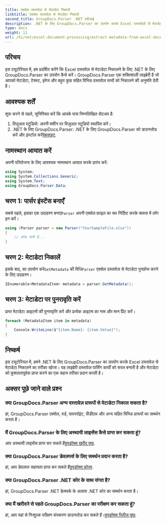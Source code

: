 ```yaml
---
title: एक्सेल दस्तावेज़ से मेटाडेटा निकालें
linktitle: एक्सेल दस्तावेज़ से मेटाडेटा निकालें
second_title: GroupDocs.Parser .NET एपीआई
description: .NET के लिए GroupDocs.Parser का उपयोग करके Excel दस्तावेज़ों से मेटाडेटा निकालने का तरीका जानें। इस चरण-दर-चरण ट्यूटोरियल का पालन करें।
type: docs
weight: 11
url: /hi/net/excel-document-processing/extract-metadata-from-excel-document/
---
```

## परिचय
इस ट्यूटोरियल में, हम प्रदर्शित करेंगे कि Excel दस्तावेज़ से मेटाडेटा निकालने के लिए .NET के लिए GroupDocs.Parser का उपयोग कैसे करें। GroupDocs.Parser एक शक्तिशाली लाइब्रेरी है जो आपको मेटाडेटा, टेक्स्ट, इमेज और बहुत कुछ सहित विभिन्न दस्तावेज़ तत्वों को निकालने की अनुमति देती है।
## आवश्यक शर्तें
शुरू करने से पहले, सुनिश्चित करें कि आपके पास निम्नलिखित सेटअप है:
1. विज़ुअल स्टूडियो: अपनी मशीन पर विज़ुअल स्टूडियो स्थापित करें।
2.  .NET के लिए GroupDocs.Parser: .NET के लिए GroupDocs.Parser को डाउनलोड करें और इंस्टॉल करें[वेबसाइट](https://releases.groupdocs.com/parser/net/).

## नामस्थान आयात करें
अपनी परियोजना के लिए आवश्यक नामस्थान आयात करके प्रारंभ करें:
```csharp
using System;
using System.Collections.Generic;
using System.Text;
using GroupDocs.Parser.Data;
```
## चरण 1: पार्सर इंस्टेंस बनाएँ
 सबसे पहले, इसका एक उदाहरण बनाएं`Parser` अपनी एक्सेल फ़ाइल का पथ निर्दिष्ट करके क्लास में लॉग इन करें।
```csharp
using (Parser parser = new Parser("YourSampleFile.xlsx"))
{
    // कोड जारी है...
}
```
## चरण 2: मेटाडेटा निकालें
 इसके बाद, का उपयोग करें`GetMetadata` की विधि`Parser` एक्सेल दस्तावेज़ से मेटाडेटा पुनर्प्राप्त करने के लिए उदाहरण।
```csharp
IEnumerable<MetadataItem> metadata = parser.GetMetadata();
```
## चरण 3: मेटाडेटा पर पुनरावृति करें
प्राप्त मेटाडेटा आइटमों की पुनरावृत्ति करें और प्रत्येक आइटम का नाम और मान प्रिंट करें।
```csharp
foreach (MetadataItem item in metadata)
{
    Console.WriteLine($"{item.Name}: {item.Value}");
}
```

## निष्कर्ष
इस ट्यूटोरियल में, हमने .NET के लिए GroupDocs.Parser का उपयोग करके Excel दस्तावेज़ से मेटाडेटा निकालने का तरीका खोजा। यह लाइब्रेरी दस्तावेज़ पार्सिंग कार्यों को सरल बनाती है और मेटाडेटा को कुशलतापूर्वक प्राप्त करने का एक सहज तरीका प्रदान करती है।

## अक्सर पूछे जाने वाले प्रश्न
### क्या GroupDocs.Parser अन्य दस्तावेज़ प्रारूपों से मेटाडेटा निकाल सकता है?
हां, GroupDocs.Parser एक्सेल, वर्ड, पावरपॉइंट, पीडीएफ और अन्य सहित विभिन्न प्रारूपों का समर्थन करता है।
### मैं GroupDocs.Parser के लिए अस्थायी लाइसेंस कैसे प्राप्त कर सकता हूं?
 आप अस्थायी लाइसेंस प्राप्त कर सकते हैं[ग्रुपडॉक्स खरीद पृष्ठ](https://purchase.groupdocs.com/temporary-license/).
### क्या GroupDocs.Parser डेवलपर्स के लिए समर्थन प्रदान करता है?
 हां, आप डेवलपर सहायता प्राप्त कर सकते हैं[ग्रुपडॉक्स फ़ोरम](https://forum.groupdocs.com/c/parser/17).
### क्या GroupDocs.Parser .NET कोर के साथ संगत है?
हां, GroupDocs.Parser .NET फ्रेमवर्क के अलावा .NET कोर का समर्थन करता है।
### क्या मैं खरीदने से पहले GroupDocs.Parser का परीक्षण कर सकता हूं?
 हां, आप यहां से निःशुल्क परीक्षण संस्करण डाउनलोड कर सकते हैं।[ग्रुपडॉक्स रिलीज़ पृष्ठ](https://releases.groupdocs.com/).